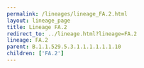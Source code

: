 ```yaml
---
permalink: /lineages/lineage_FA.2.html
layout: lineage_page
title: Lineage FA.2
redirect_to: ../lineage.html?lineage=FA.2
lineage: FA.2
parent: B.1.1.529.5.3.1.1.1.1.1.1.10
children: ['FA.2']
---
```


